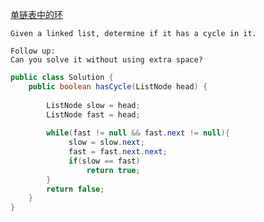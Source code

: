 [单链表中的环](https://leetcode.com/problems/linked-list-cycle/description/)


```
Given a linked list, determine if it has a cycle in it.

Follow up:
Can you solve it without using extra space?
```


```java
public class Solution {
    public boolean hasCycle(ListNode head) {
        
        ListNode slow = head;
        ListNode fast = head;
        
        while(fast != null && fast.next != null){
             slow = slow.next;
             fast = fast.next.next;
             if(slow == fast)
                 return true;
        }
        return false;
    }
}
````

